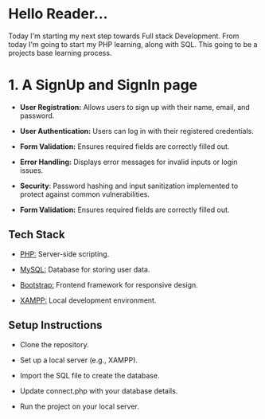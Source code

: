 
# Hello Reader...

Today I'm starting my next step towards Full stack Development.    From today I'm going to start my PHP learning, along with SQL. This going to be a projects base learning process.

# 1. A SignUp and SignIn page


 - **User Registration:**  Allows users to sign up with their name, email, and password.

 - **User Authentication:** Users can log in with their registered credentials.
 
 - **Form Validation:** Ensures required fields are correctly filled out.

- **Error Handling:** Displays error messages for invalid inputs or login issues. 

- **Security**: Password hashing and input sanitization implemented to protect against common vulnerabilities.

- **Form Validation:** Ensures required fields are correctly filled out.

## Tech Stack

 - [PHP:](https://www.php.net/docs.php) Server-side scripting.

 - [MySQL:](https://dev.mysql.com/doc/) Database for storing user data.

 - [Bootstrap:](https://getbootstrap.com/docs/4.1/getting-started/introduction/) Frontend framework for responsive design.

 - [XAMPP:](https://www.apachefriends.org/docs/) Local development environment.

## Setup Instructions
 - Clone the repository.

 - Set up a local server (e.g., XAMPP).

 - Import the SQL file to create the database.

 - Update connect.php with your database details.

 - Run the project on your local server.
